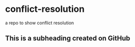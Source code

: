 # conflict-resolution
a repo to show conflict resolution
  ## This is a subheading created on GitHub
